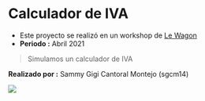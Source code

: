 Calculador de IVA
================
- Este proyecto se realizó en un workshop de [Le Wagon](https://www.lewagon.com/ "Le Wagon")
- **Periodo :** Abril 2021
> Simulamos un calculador de IVA

**Realizado por :** Sammy Gigi Cantoral Montejo (sgcm14)

![](https://edteam-media.s3.amazonaws.com/users/avatar/16f3b00c-18cf-43f5-af5f-f9692fa3e5f1.jpg)
